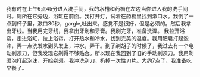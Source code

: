我有时在上午6点45分进入洗手间，我的水槽和药橱在左边当你进入我的洗手间时。厕所在它旁边，浴缸在前面。我打开灯，试着在药橱里找到漱口水。我倒了一点到杯子里，漱口30秒，gargle,吐出来。感觉不是很好，但是必须的。然后我拿出牙线。当我用完牙线，我拿出牙刷和牙膏。我刷完牙，准备洗澡。
我拉开浴帘，走进浴缸，拉上浴帘，打开热水和冷水，找到完美的温度。我用肥皂打起泡沫，弄一点洗发水到头发上，冲水，弄干。到了剃胡子的时候了，我过去有一个电动剃须刀，但我发现它剃得不够贴合。所以现在我回到了旧的手动剃须刀。我用剃须泡打起泡沫，开始剃须。我冲洗剃刀，扔掉一次性刀片。大约7点了，我准备吃早餐了。